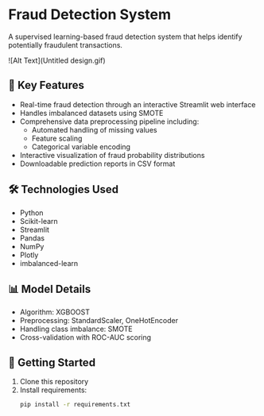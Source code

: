 # Fraud Detection System

A supervised learning-based fraud detection system that helps identify potentially fraudulent transactions.

![Alt Text](Untitled design.gif)

## 🔑 Key Features
- Real-time fraud detection through an interactive Streamlit web interface
- Handles imbalanced datasets using SMOTE
- Comprehensive data preprocessing pipeline including:
  - Automated handling of missing values
  - Feature scaling
  - Categorical variable encoding
- Interactive visualization of fraud probability distributions
- Downloadable prediction reports in CSV format

## 🛠️ Technologies Used
- Python
- Scikit-learn
- Streamlit
- Pandas
- NumPy
- Plotly
- imbalanced-learn

## 📊 Model Details
- Algorithm: XGBOOST
- Preprocessing: StandardScaler, OneHotEncoder
- Handling class imbalance: SMOTE
- Cross-validation with ROC-AUC scoring

## 🚀 Getting Started
1. Clone this repository
2. Install requirements:
   ```bash
   pip install -r requirements.txt

